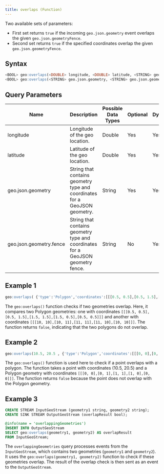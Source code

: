 ```yaml
---
title: overlaps (Function)
---
```


Two available sets of parameters:

- First set returns `true` if the incoming `geo.json.geometry` event overlaps the given `geo.json.geometryFence`.
- Second set returns `true` if the specified coordinates overlap the given `geo.json.geometryFence`.

## Syntax

```sql
<BOOL> geo:overlaps(<DOUBLE> longitude, <DOUBLE> latitude, <STRING> geo.json.geometry.fence)
<BOOL> geo:overlaps(<STRING> geo.json.geometry, <STRING> geo.json.geometry.fence)
```

## Query Parameters

| Name              | Description                | Possible Data Types | Optional | Dynamic |
|-------------------|----------------------------|---------------------|----------|---------|
| longitude     | Longitude of the geo location.         | Double       | Yes       | Yes     |
| latitude | Latitude of the geo location.           | Double              | Yes      | Yes     |
| geo.json.geometry     | String that contains geometry type and coordinates for a GeoJSON geometry. | String        | Yes      | Yes     |
| geo.json.geometry.fence         | String that contains geometry type and coordinates for a GeoJSON geometry fence. | String     | No      | Yes     |

## Example 1

```sql
geo:overlaps( {'type':'Polygon','coordinates':[[[0.5, 0.5],[0.5, 1.5],[1.5, 1.5],[1.5, 0.5],[0.5, 0.5]]]} , {'type':'Polygon','coordinates':[[[10, 10],[10, 11],[11, 11],[11, 10],[10, 10]]]} )
```

The `geo:overlaps()` function checks if two geometries overlap. Here, it compares two Polygon geometries: one with coordinates `[[[0.5, 0.5],[0.5, 1.5],[1.5, 1.5],[1.5, 0.5],[0.5, 0.5]]]` and another with coordinates `[[[10, 10],[10, 11],[11, 11],[11, 10],[10, 10]]]`. The function returns `false`, indicating that the two polygons do not overlap.

## Example 2

```sql
geo:overlaps(10.5, 20.5 , {'type':'Polygon','coordinates':[[[0, 0],[0, 1],[1, 1],[1, 0],[0, 0]]]})
```

The `geo:overlaps()` function is used here to check if a point overlaps with a polygon. The function takes a point with coordinates (10.5, 20.5) and a Polygon geometry with coordinates `[[[0, 0],[0, 1],[1, 1],[1, 0],[0, 0]]]`. The function returns `false` because the point does not overlap with the Polygon geometry.

## Example 3

```sql
CREATE STREAM InputGeoStream (geometry1 string, geometry2 string);
CREATE SINK STREAM OutputGeoStream (overlapResult bool);

@info(name = 'overlappingGeometries')
INSERT INTO OutputGeoStream
SELECT geo:overlaps(geometry1, geometry2) AS overlapResult
FROM InputGeoStream;
```

The `overlappingGeometries` query processes events from the `InputGeoStream`, which contains two geometries (`geometry1` and `geometry2`). It uses the `geo:overlaps(geometry1, geometry2)` function to check if these geometries overlap. The result of the overlap check is then sent as an event to the `OutputGeoStream`.
